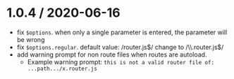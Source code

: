 1.0.4 / 2020-06-16
==================

- fix `$options`. when only a single parameter is entered, the parameter will be wrong
- fix `$options.regular`. default value: /router.js$/ change to /\\.router.js$/
- add warning prompt for non route files when routes are autoload.
    - Example warning prompt: `this is not a valid router file of: ...path.../x.router.js`
